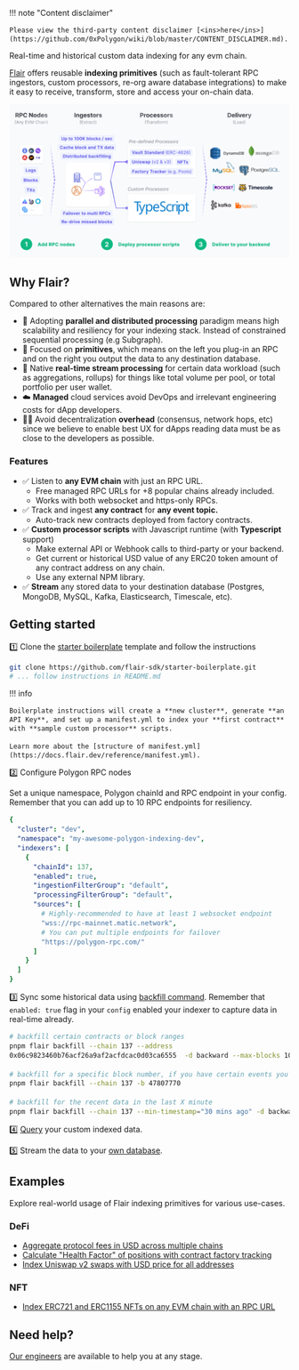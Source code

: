 
!!! note "Content disclaimer"   

    Please view the third-party content disclaimer [<ins>here</ins>](https://github.com/0xPolygon/wiki/blob/master/CONTENT_DISCLAIMER.md).

Real-time and historical custom data indexing for any evm chain.

[Flair](https://flair.dev) offers reusable **indexing primitives** (such as fault-tolerant RPC ingestors, custom processors, re-org aware database integrations) to make it easy to receive, transform, store and access your on-chain data.

![flair architecture](../../img/tools/data/flair.png)

## Why Flair?

Compared to other alternatives the main reasons are:

* 🚀  Adopting **parallel and distributed processing** paradigm means high scalability and resiliency for your indexing stack. Instead of constrained sequential processing (e.g Subgraph).
* 🧩  Focused on **primitives**, which means on the left you plug-in an RPC and on the right you output the data to any destination database.
* 🚄  Native **real-time stream processing** for certain data workload (such as aggregations, rollups) for things like total volume per pool, or total portfolio per user wallet.
* ☁️  **Managed** cloud services avoid DevOps and irrelevant engineering costs for dApp developers.
* 🧑‍💻  Avoid decentralization **overhead** (consensus, network hops, etc) since we believe to enable best UX for dApps reading data must be as close to the developers as possible.
### Features

* ✅ Listen to **any EVM chain** with just an RPC URL.
  * Free managed RPC URLs for +8 popular chains already included.
  * Works with both websocket and https-only RPCs.
* ✅ Track and ingest **any contract** for **any event topic.**
  * Auto-track new contracts deployed from factory contracts.
* ✅ **Custom processor scripts** with Javascript runtime (with **Typescript** support)
  * Make external API or Webhook calls to third-party or your backend.
  * Get current or historical USD value of any ERC20 token amount of any contract address on any chain.
  * Use any external NPM library.
* ✅ **Stream** any stored data to your destination database (Postgres, MongoDB, MySQL, Kafka, Elasticsearch, Timescale, etc).

## Getting started

1️⃣ Clone the [starter boilerplate](https://github.com/flair-sdk/starter-boilerplate) template and follow the instructions

```bash
git clone https://github.com/flair-sdk/starter-boilerplate.git
# ... follow instructions in README.md
```
!!! info

    Boilerplate instructions will create a **new cluster**, generate **an API Key**, and set up a manifest.yml to index your **first contract** with **sample custom processor** scripts.

    Learn more about the [structure of manifest.yml](https://docs.flair.dev/reference/manifest.yml).

2️⃣ Configure Polygon RPC nodes

Set a unique namespace, Polygon chainId and RPC endpoint in your config. Remember that you can add up to 10 RPC endpoints for resiliency.

```yaml
{
  "cluster": "dev",
  "namespace": "my-awesome-polygon-indexing-dev",
  "indexers": [
    {
      "chainId": 137,
      "enabled": true,
      "ingestionFilterGroup": "default",
      "processingFilterGroup": "default",
      "sources": [
        # Highly-recommended to have at least 1 websocket endpoint
        "wss://rpc-mainnet.matic.network",
        # You can put multiple endpoints for failover
        "https://polygon-rpc.com/"
      ]
    }
  ]
}
```

3️⃣  Sync some historical data using [backfill command](https://docs.flair.dev/reference/backfilling). Remember that `enabled: true` flag in your `config` enabled your indexer to capture data in real-time already.

```bash
# backfill certain contracts or block ranges
pnpm flair backfill --chain 137 --address
0x06c9823460b76acf26a9af2acfdcac0d03ca6555  -d backward --max-blocks 10000

# backfill for a specific block number, if you have certain events you wanna test with
pnpm flair backfill --chain 137 -b 47807770

# backfill for the recent data in the last X minute
pnpm flair backfill --chain 137 --min-timestamp="30 mins ago" -d backward
```


4️⃣ [Query](https://docs.flair.dev/#getting-started) your custom indexed data.

5️⃣ Stream the data to your [own database](https://docs.flair.dev/reference/database#your-own-database).

## Examples

Explore real-world usage of Flair indexing primitives for various use-cases.

### DeFi

* [Aggregate protocol fees in USD across multiple chains](https://github.com/flair-sdk/examples/tree/main/aggregate-protocol-fees-in-usd)
* [Calculate "Health Factor" of positions with contract factory tracking](https://github.com/flair-sdk/examples/tree/main/health-factor-with-factory-tracking)
* [Index Uniswap v2 swaps with USD price for all addresses](https://github.com/flair-sdk/examples/tree/main/uniswap-v2-events-from-all-contracts-with-usd-price)

### NFT

* [Index ERC721 and ERC1155 NFTs on any EVM chain with an RPC URL](https://github.com/flair-sdk/examples/tree/main/erc721-and-erc1155-nft-indexing)

## Need help?

[Our engineers](https://docs.flair.dev/talk-to-an-engineer) are available to help you at any stage.